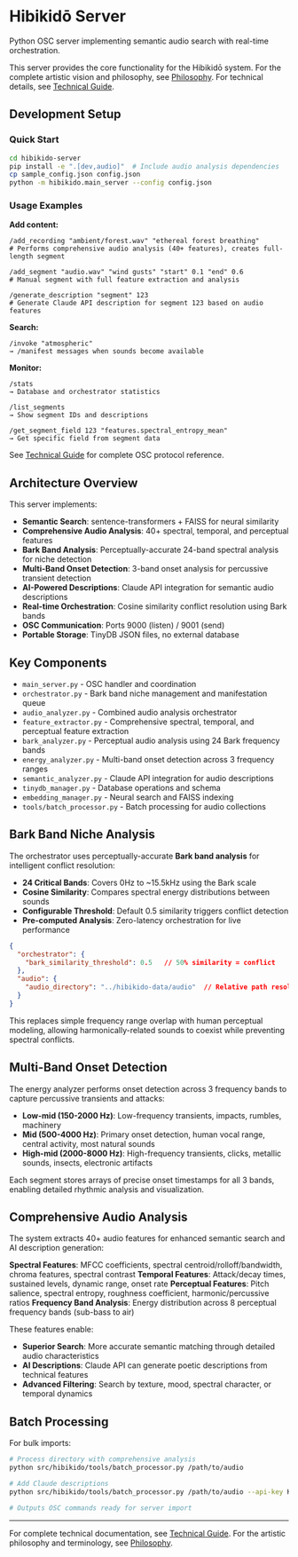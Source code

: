 # Hibikidō Server

Python OSC server implementing semantic audio search with real-time orchestration.

This server provides the core functionality for the Hibikidō system. For the complete artistic vision and philosophy, see [Philosophy](../docs/PHILOSOPHY.md). For technical details, see [Technical Guide](../docs/TECHNICAL_GUIDE.md).

## Development Setup

### Quick Start
```bash
cd hibikido-server
pip install -e ".[dev,audio]"  # Include audio analysis dependencies
cp sample_config.json config.json
python -m hibikido.main_server --config config.json
```

### Usage Examples

**Add content:**
```
/add_recording "ambient/forest.wav" "ethereal forest breathing"
# Performs comprehensive audio analysis (40+ features), creates full-length segment

/add_segment "audio.wav" "wind gusts" "start" 0.1 "end" 0.6
# Manual segment with full feature extraction and analysis

/generate_description "segment" 123
# Generate Claude API description for segment 123 based on audio features
```

**Search:**
```
/invoke "atmospheric"
→ /manifest messages when sounds become available
```

**Monitor:**
```
/stats
→ Database and orchestrator statistics

/list_segments
→ Show segment IDs and descriptions

/get_segment_field 123 "features.spectral_entropy_mean"
→ Get specific field from segment data
```

See [Technical Guide](../docs/TECHNICAL_GUIDE.md) for complete OSC protocol reference.

## Architecture Overview

This server implements:
- **Semantic Search**: sentence-transformers + FAISS for neural similarity
- **Comprehensive Audio Analysis**: 40+ spectral, temporal, and perceptual features
- **Bark Band Analysis**: Perceptually-accurate 24-band spectral analysis for niche detection
- **Multi-Band Onset Detection**: 3-band onset analysis for percussive transient detection
- **AI-Powered Descriptions**: Claude API integration for semantic audio descriptions
- **Real-time Orchestration**: Cosine similarity conflict resolution using Bark bands
- **OSC Communication**: Ports 9000 (listen) / 9001 (send)
- **Portable Storage**: TinyDB JSON files, no external database

## Key Components

- `main_server.py` - OSC handler and coordination
- `orchestrator.py` - Bark band niche management and manifestation queue
- `audio_analyzer.py` - Combined audio analysis orchestrator
- `feature_extractor.py` - Comprehensive spectral, temporal, and perceptual feature extraction
- `bark_analyzer.py` - Perceptual audio analysis using 24 Bark frequency bands
- `energy_analyzer.py` - Multi-band onset detection across 3 frequency ranges
- `semantic_analyzer.py` - Claude API integration for audio descriptions
- `tinydb_manager.py` - Database operations and schema
- `embedding_manager.py` - Neural search and FAISS indexing
- `tools/batch_processor.py` - Batch processing for audio collections

## Bark Band Niche Analysis

The orchestrator uses perceptually-accurate **Bark band analysis** for intelligent conflict resolution:

- **24 Critical Bands**: Covers 0Hz to ~15.5kHz using the Bark scale
- **Cosine Similarity**: Compares spectral energy distributions between sounds
- **Configurable Threshold**: Default 0.5 similarity triggers conflict detection
- **Pre-computed Analysis**: Zero-latency orchestration for live performance

```json
{
  "orchestrator": {
    "bark_similarity_threshold": 0.5   // 50% similarity = conflict
  },
  "audio": {
    "audio_directory": "../hibikido-data/audio"  // Relative path resolution
  }
}
```

This replaces simple frequency range overlap with human perceptual modeling, allowing harmonically-related sounds to coexist while preventing spectral conflicts.

## Multi-Band Onset Detection

The energy analyzer performs onset detection across 3 frequency bands to capture percussive transients and attacks:

- **Low-mid (150-2000 Hz)**: Low-frequency transients, impacts, rumbles, machinery
- **Mid (500-4000 Hz)**: Primary onset detection, human vocal range, central activity, most natural sounds
- **High-mid (2000-8000 Hz)**: High-frequency transients, clicks, metallic sounds, insects, electronic artifacts

Each segment stores arrays of precise onset timestamps for all 3 bands, enabling detailed rhythmic analysis and visualization.

## Comprehensive Audio Analysis

The system extracts 40+ audio features for enhanced semantic search and AI description generation:

**Spectral Features**: MFCC coefficients, spectral centroid/rolloff/bandwidth, chroma features, spectral contrast
**Temporal Features**: Attack/decay times, sustained levels, dynamic range, onset rate
**Perceptual Features**: Pitch salience, spectral entropy, roughness coefficient, harmonic/percussive ratios
**Frequency Band Analysis**: Energy distribution across 8 perceptual frequency bands (sub-bass to air)

These features enable:
- **Superior Search**: More accurate semantic matching through detailed audio characteristics
- **AI Descriptions**: Claude API can generate poetic descriptions from technical features
- **Advanced Filtering**: Search by texture, mood, spectral character, or temporal dynamics

## Batch Processing

For bulk imports:
```bash
# Process directory with comprehensive analysis
python src/hibikido/tools/batch_processor.py /path/to/audio

# Add Claude descriptions
python src/hibikido/tools/batch_processor.py /path/to/audio --api-key KEY --generate-descriptions

# Outputs OSC commands ready for server import
```

---

For complete technical documentation, see [Technical Guide](../docs/TECHNICAL_GUIDE.md).
For the artistic philosophy and terminology, see [Philosophy](../docs/PHILOSOPHY.md).
